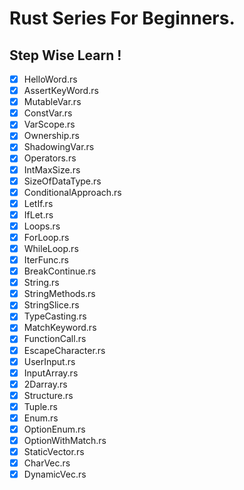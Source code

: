 # Rust Series For Beginners.

## Step Wise Learn !

- [x] HelloWord.rs
- [x] AssertKeyWord.rs
- [x] MutableVar.rs
- [x] ConstVar.rs
- [x] VarScope.rs
- [x] Ownership.rs
- [x] ShadowingVar.rs
- [x] Operators.rs
- [x] IntMaxSize.rs
- [x] SizeOfDataType.rs
- [x] ConditionalApproach.rs
- [x] LetIf.rs
- [x] IfLet.rs
- [x] Loops.rs
- [x] ForLoop.rs
- [x] WhileLoop.rs
- [x] IterFunc.rs
- [x] BreakContinue.rs
- [x] String.rs
- [x] StringMethods.rs
- [x] StringSlice.rs
- [x] TypeCasting.rs
- [x] MatchKeyword.rs
- [x] FunctionCall.rs
- [x] EscapeCharacter.rs
- [x] UserInput.rs
- [x] InputArray.rs
- [x] 2Darray.rs
- [x] Structure.rs
- [x] Tuple.rs
- [x] Enum.rs
- [x] OptionEnum.rs
- [x] OptionWithMatch.rs
- [x] StaticVector.rs
- [x] CharVec.rs
- [x] DynamicVec.rs

